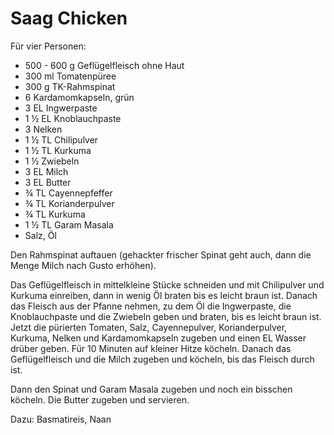 Saag Chicken
============

Für vier Personen:

* 500 - 600 g Geflügelfleisch ohne Haut
* 300 ml Tomatenpüree
* 300 g TK-Rahmspinat
* 6 Kardamomkapseln, grün
* 3 EL Ingwerpaste
* 1 ½ EL Knoblauchpaste
* 3 Nelken
* 1 ½ TL Chilipulver
* 1 ½ TL Kurkuma
* 1 ½ Zwiebeln
* 3 EL Milch
* 3 EL Butter
* ¾ TL Cayennepfeffer
* ¾ TL Korianderpulver
* ¾ TL Kurkuma
* 1 ½ TL Garam Masala
* Salz, Öl

Den Rahmspinat auftauen (gehackter frischer Spinat geht auch, dann die Menge
Milch nach Gusto erhöhen).

Das Geflügelfleisch in mittelkleine Stücke schneiden und mit Chilipulver und
Kurkuma einreiben, dann in wenig Öl braten bis es leicht braun ist. Danach das
Fleisch aus der Pfanne nehmen, zu dem Öl die Ingwerpaste, die Knoblauchpaste und
die Zwiebeln geben und braten, bis es leicht braun ist. Jetzt die pürierten
Tomaten, Salz, Cayennepulver, Korianderpulver, Kurkuma, Nelken und
Kardamomkapseln zugeben und einen EL Wasser drüber geben. Für 10 Minuten auf
kleiner Hitze köcheln. Danach das Geflügelfleisch und die Milch zugeben und
köcheln, bis das Fleisch durch ist.

Dann den Spinat und Garam Masala zugeben und noch ein bisschen köcheln. Die
Butter zugeben und servieren.

Dazu: Basmatireis, Naan